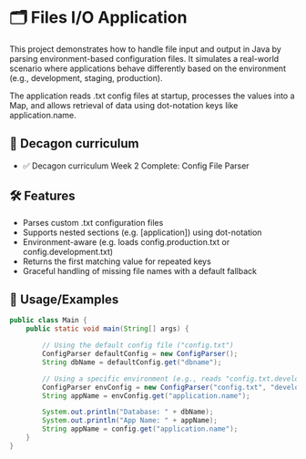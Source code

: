 
# 🗂 Files I/O Application

This project demonstrates how to handle file input and output in Java by parsing environment-based configuration files. It simulates a real-world scenario where applications behave differently based on the environment (e.g., development, staging, production).

The application reads .txt config files at startup, processes the values into a Map, and allows retrieval of data using dot-notation keys like application.name.

## 📅 Decagon curriculum

- ✅ Decagon curriculum Week 2 Complete: Config File Parser

## 🛠️ Features

- Parses custom .txt configuration files
- Supports nested sections (e.g. [application]) using dot-notation
- Environment-aware (e.g. loads config.production.txt or config.development.txt)
- Returns the first matching value for repeated keys
- Graceful handling of missing file names with a default fallback


## 🧾 Usage/Examples


```java
public class Main {
    public static void main(String[] args) {

        // Using the default config file ("config.txt")
        ConfigParser defaultConfig = new ConfigParser();
        String dbName = defaultConfig.get("dbname");

        // Using a specific environment (e.g., reads "config.txt.development")
        ConfigParser envConfig = new ConfigParser("config.txt", "development");
        String appName = envConfig.get("application.name");

        System.out.println("Database: " + dbName);
        System.out.println("App Name: " + appName);
        String appName = config.get("application.name");
    }
}   
```



